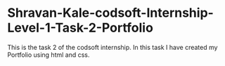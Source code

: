# Shravan-Kale-codsoft-Internship-Level-1-Task-2-Portfolio
This is the task 2 of the codsoft internship. In this task I have created my Portfolio using html and css.
